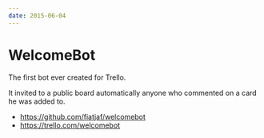 ```yaml
---
date: 2015-06-04
---
```


# WelcomeBot

The first bot ever created for Trello.

It invited to a public board automatically anyone who commented on a card he was added to.

- https://github.com/fiatjaf/welcomebot
- https://trello.com/welcomebot

